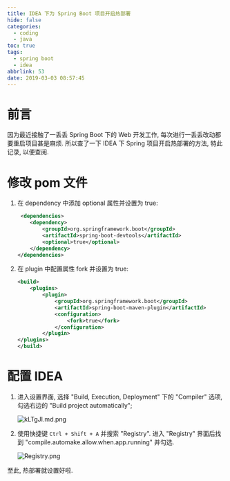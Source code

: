 ```yaml
---
title: IDEA 下为 Spring Boot 项目开启热部署
hide: false
categories:
  - coding
  - java
toc: true
tags:
  - spring boot
  - idea
abbrlink: 53
date: 2019-03-03 08:57:45
---
```


# 前言

因为最近接触了一丢丢 Spring Boot 下的 Web 开发工作, 每次进行一丢丢改动都要重启项目甚是麻烦. 所以查了一下 IDEA 下 Spring 项目开启热部署的方法, 特此记录, 以便查阅. 

# 修改 pom 文件

1. 在 dependency 中添加 optional 属性并设置为 true: 

   ```xml
    <dependencies>
       <dependency>
           <groupId>org.springframework.boot</groupId>
           <artifactId>spring-boot-devtools</artifactId>
           <optional>true</optional>
       </dependency>
   </dependencies>
   ```

   <!-- more -->

2. 在 plugin 中配置属性 fork 并设置为 true: 

   ```xml
   <build>
       <plugins>
           <plugin>
               <groupId>org.springframework.boot</groupId>
               <artifactId>spring-boot-maven-plugin</artifactId>
               <configuration>
                   <fork>true</fork>
               </configuration>
           </plugin>
   </plugins>
   </build>
   ```

# 配置 IDEA

1. 进入设置界面, 选择 "Build, Execution, Deployment" 下的 "Compiler" 选项, 勾选右边的 "Build project automatically"; 

   ![kLTgJI.md.png](https://s2.ax1x.com/2019/03/03/kLTgJI.md.png)

2. 使用快捷键 `Ctrl + Shift + A` 并搜索 "Registry". 进入 "Registry" 界面后找到 "compile.automake.allow.when.app.running" 并勾选. 

   ![Registry.png](https://i.loli.net/2019/03/03/5c7bc26bc5deb.png)

至此, 热部署就设置好啦. 